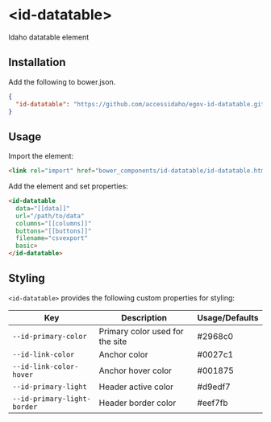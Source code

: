 # \<id-datatable\>

Idaho datatable element

## Installation

Add the following to bower.json.

```JSON
{
  "id-datatable": "https://github.com/accessidaho/egov-id-datatable.git"
}
```

## Usage

Import the element:

```html
<link rel="import" href="bower_components/id-datatable/id-datatable.html">
```

Add the element and set properties:

```html
<id-datatable
  data="[[data]]"
  url="/path/to/data"
  columns="[[columns]]"
  buttons="[[buttons]]"
  filename="csvexport"
  basic>
</id-datatable>
```

## Styling

`<id-datatable>` provides the following custom properties for styling:

Key                              | Description                            | Usage/Defaults
---------------------------------|----------------------------------------|--------------------
`--id-primary-color`             | Primary color used for the site        | #2968c0
`--id-link-color`                | Anchor color                           | #0027c1
`--id-link-color-hover`          | Anchor hover color                     | #001875
`--id-primary-light`             | Header active color                    | #d9edf7
`--id-primary-light-border`      | Header border color                    | #eef7fb
